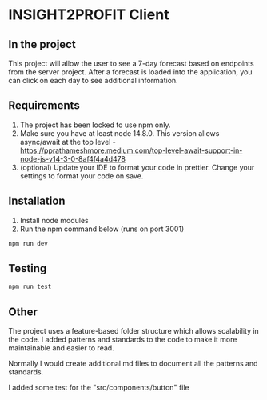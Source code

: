 # INSIGHT2PROFIT Client

## In the project

This project will allow the user to see a 7-day forecast based on endpoints from the server project. After a forecast is loaded into the application, you can click on each day to see additional information.

## Requirements

1. The project has been locked to use npm only.
2. Make sure you have at least node 14.8.0. This version allows async/await at the top level - https://pprathameshmore.medium.com/top-level-await-support-in-node-js-v14-3-0-8af4f4a4d478
3. (optional) Update your IDE to format your code in prettier. Change your settings to format your code on save.

## Installation

1. Install node modules
2. Run the npm command below (runs on port 3001)

```bash
npm run dev
```

## Testing

```bash
npm run test
```

## Other

The project uses a feature-based folder structure which allows scalability in the code. I added patterns and standards to the code to make it more maintainable and easier to read.

Normally I would create additional md files to document all the patterns and standards.

I added some test for the "src/components/button" file
